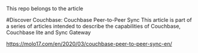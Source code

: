 This repo belongs to the article 

#Discover Couchbase: Couchbase Peer-to-Peer Sync
This article is part of a series of articles intended to describe the capabilities of Couchbase, Couchbase lite and Sync Gateway

https://molo17.com/en/2020/03/couchbase-peer-to-peer-sync-en/
